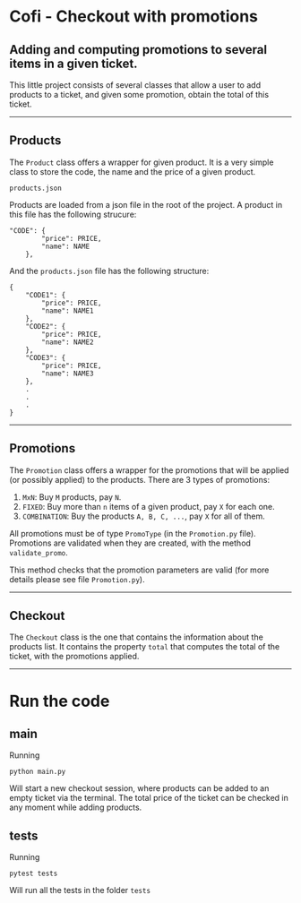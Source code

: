 # Cofi - Checkout with promotions

## Adding and computing promotions to several items in a given ticket. 

This little project consists of several classes that allow a user to add products to a ticket, and given some promotion, obtain the total of this ticket. 

***
## Products

The `Product` class offers a wrapper for given product. It is a very simple class to store the code, the name and the price of a given product. 


`products.json`

Products are loaded from a json file in the root of the project. A product in this file has the following strucure: 

```
"CODE": {
        "price": PRICE,
        "name": NAME
    },
```
And the `products.json` file has the following structure: 

```
{
    "CODE1": {
        "price": PRICE,
        "name": NAME1
    },
    "CODE2": {
        "price": PRICE,
        "name": NAME2
    },
    "CODE3": {
        "price": PRICE,
        "name": NAME3
    },
    .
    .
    .
}
```

***
## Promotions

The `Promotion` class offers a wrapper for the promotions that will be applied (or possibly applied) to the products. There are 3 types of promotions: 

1. `MxN`: Buy `M` products, pay `N`.
2. `FIXED`: Buy more than `n` items of a given product, pay `X` for each one. 
3. `COMBINATION`: Buy the products `A, B, C, ...`, pay `X` for all of them.

All promotions must be of type `PromoType` (in the `Promotion.py` file). Promotions are validated when they are created, with the method `validate_promo`.

This method checks that the promotion parameters are valid (for more details please see file `Promotion.py`).

***
## Checkout

The `Checkout` class is the one that contains the information about the products list. It contains the property `total` that computes the total of the ticket, with the promotions applied. 

***

# Run the code

## main

Running

```
python main.py
```

Will start a new checkout session, where products can be added to an empty ticket via the terminal. The total price of the ticket can be checked in any moment while adding products. 

## tests

Running 
```
pytest tests
```

Will run all the tests in the folder `tests`



